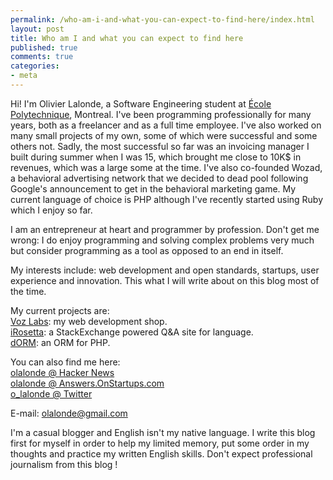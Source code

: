 ```yaml
---
permalink: /who-am-i-and-what-you-can-expect-to-find-here/index.html
layout: post
title: Who am I and what you can expect to find here
published: true
comments: true
categories:
- meta
---
```

<p>Hi! I'm Olivier Lalonde, a Software Engineering student at <a href="http://www.polymtl.ca">&Eacute;cole Polytechnique</a>, Montreal. I've been programming professionally for many years, both as a freelancer and as a full time employee. I've also worked on many small projects of my own, some of which were successful and some others not. Sadly, the most successful so far was an invoicing manager I built during summer when I was 15, which brought me close to 10K$ in revenues, which was a large some at the time. I've also co-founded Wozad, a behavioral advertising network that we decided to dead pool following Google's announcement to get in the behavioral marketing game. My current language of choice is PHP although I've recently started using Ruby which I enjoy so far.</p>
<p>I am an entrepreneur at heart and programmer by profession. Don't get me wrong: I do enjoy programming and solving complex problems very much but consider programming as a tool as opposed to an end in itself.</p>
<p>My interests include: web development and open standards, startups, user experience and innovation. This what I will write about on this blog most of the time.</p>
<p>My current projects are:<br /><a href="http://www.vozlabs.com">Voz Labs</a>: my web development shop. <br /><a href="http://www.irosetta.com">iRosetta</a>: a StackExchange powered Q&amp;A site for language. <br /><a href="http://www.getdorm.com">dORM</a>: an ORM for PHP.</p>
<p>You can also find me here: <br /><a href="http://news.ycombinator.com/user?id=olalonde">olalonde @ Hacker News </a><br /><a href="http://answers.onstartups.com/users/1030/oli">olalonde @ Answers.OnStartups.com </a><br /><a href="http://www.twitter.com/o_lalonde">o_lalonde @ Twitter </a></p>
<p>E-mail: <a href="mailto:olalonde@gmail.com">olalonde@gmail.com</a></p>
<p>I'm a casual blogger and English isn't my native language. I write this blog first for myself in order to help my limited memory, put some order in my thoughts and practice my written English skills. Don't expect professional journalism from this blog !</p>
